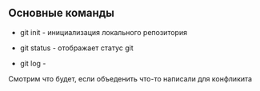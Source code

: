 ## Основные команды 

* git init - инициализация локального репозитория 

* git status - отображает статус git 

* git log -

Смотрим что будет, если объеденить 
что-то написали для конфликита
